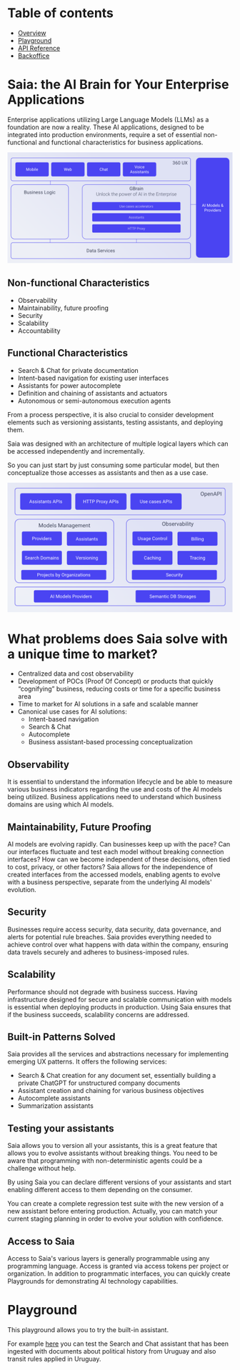 Table of contents
=================

* [Overview](#Saia-the-ai-brain-for-your-enterprise-applications)
* [Playground](#playground)
* [API Reference](docs/APIReference.md)
* [Backoffice](docs/Backoffice.md)


# Saia: the AI Brain for Your Enterprise Applications

Enterprise applications utilizing Large Language Models (LLMs) as a foundation are now a reality. These AI applications, designed to be integrated into production environments, require a set of essential non-functional and functional characteristics for business applications. 

![image](docs/assets/images/GBrain-Architecture.png)

## Non-functional Characteristics 
- Observability 
- Maintainability, future proofing 
- Security 
- Scalability
- Accountability

## Functional Characteristics 
- Search & Chat for private documentation 
- Intent-based navigation for existing user interfaces 
- Assistants for power autocomplete 
- Definition and chaining of assistants and actuators 
- Autonomous or semi-autonomous execution agents 

From a process perspective, it is also crucial to consider development elements such as versioning assistants, testing assistants, and deploying them. 

Saia was designed with an architecture of multiple logical layers which can be accessed independently and incrementally.

So you can just start by just consuming some particular model, but then conceptualize those accesses as assistants and then as a use case.

![image](docs/assets/images/GBrain-FunctionalCharacteristics.png)

# What problems does Saia solve with a unique time to market? 

+ Centralized data and cost observability 
+ Development of POCs (Proof Of Concept) or products that quickly “cognifying” business, reducing costs or time for a specific business area 
+ Time to market for AI solutions in a safe and scalable manner 
+ Canonical use cases for AI solutions: 
  - Intent-based navigation 
  - Search & Chat 
  - Autocomplete 
  - Business assistant-based processing conceptualization 

## Observability 

It is essential to understand the information lifecycle and be able to measure various business indicators regarding the use and costs of the AI models being utilized. 
Business applications need to understand which business domains are using which AI models. 

## Maintainability, Future Proofing 

AI models are evolving rapidly. Can businesses keep up with the pace? Can our interfaces fluctuate and test each model without breaking connection interfaces? How can we become independent of these decisions, often tied to cost, privacy, or other factors? 
Saia allows for the independence of created interfaces from the accessed models, enabling agents to evolve with a business perspective, separate from the underlying AI models' evolution. 

## Security 

Businesses require access security, data security, data governance, and alerts for potential rule breaches. Saia provides everything needed to achieve control over what happens with data within the company, ensuring data travels securely and adheres to business-imposed rules. 

## Scalability 

Performance should not degrade with business success. Having infrastructure designed for secure and scalable communication with models is essential when deploying products in production. Using Saia ensures that if the business succeeds, scalability concerns are addressed. 

## Built-in Patterns Solved 

Saia provides all the services and abstractions necessary for implementing emerging UX patterns. It offers the following services: 

- Search & Chat creation for any document set, essentially building a private ChatGPT for unstructured company documents 
- Assistant creation and chaining for various business objectives 
- Autocomplete assistants 
- Summarization assistants 

## Testing your assistants

Saia allows you to version all your assistants, this is a great feature that allows you to evolve assistants without breaking things.
You need to be aware that programming with non-deterministic agents could be a challenge without help.

By using Saia you can declare different versions of your assistants and start enabling different access to them depending on the consumer.

You can create a complete regression test suite with the new version of a new assistant before entering production. Actually, you can match your current staging planning in order to evolve your solution with confidence.

## Access to Saia 

Access to Saia's various layers is generally programmable using any programming language. Access is granted via access tokens per project or organization. 
In addition to programmatic interfaces, you can quickly create Playgrounds for demonstrating AI technology capabilities. 

# Playground

This playground allows you to try the built-in assistant. 

For example [here](https://apps-angular.genexus.com/Id5902578315db0d0929d5bab63eb6ff79/Chat_ChatPanel/Chat/ChatPanel-Level_Detail) you can test the Search and Chat assistant that has been ingested with documents about political history from Uruguay and also transit rules applied in Uruguay.
